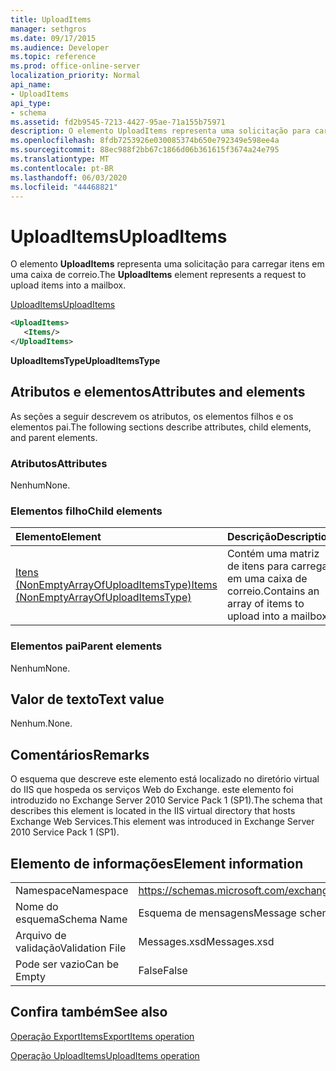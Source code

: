 ```yaml
---
title: UploadItems
manager: sethgros
ms.date: 09/17/2015
ms.audience: Developer
ms.topic: reference
ms.prod: office-online-server
localization_priority: Normal
api_name:
- UploadItems
api_type:
- schema
ms.assetid: fd2b9545-7213-4427-95ae-71a155b75971
description: O elemento UploadItems representa uma solicitação para carregar itens em uma caixa de correio.
ms.openlocfilehash: 8fdb7253926e030085374b650e792349e598ee4a
ms.sourcegitcommit: 88ec988f2bb67c1866d06b361615f3674a24e795
ms.translationtype: MT
ms.contentlocale: pt-BR
ms.lasthandoff: 06/03/2020
ms.locfileid: "44468821"
---
```

# <a name="uploaditems"></a><span data-ttu-id="0f386-103">UploadItems</span><span class="sxs-lookup"><span data-stu-id="0f386-103">UploadItems</span></span>

<span data-ttu-id="0f386-104">O elemento **UploadItems** representa uma solicitação para carregar itens em uma caixa de correio.</span><span class="sxs-lookup"><span data-stu-id="0f386-104">The **UploadItems** element represents a request to upload items into a mailbox.</span></span> 
  
[<span data-ttu-id="0f386-105">UploadItems</span><span class="sxs-lookup"><span data-stu-id="0f386-105">UploadItems</span></span>](uploaditems.md)
  
```XML
<UploadItems>
   <Items/>
</UploadItems>
```

 <span data-ttu-id="0f386-106">**UploadItemsType**</span><span class="sxs-lookup"><span data-stu-id="0f386-106">**UploadItemsType**</span></span>
## <a name="attributes-and-elements"></a><span data-ttu-id="0f386-107">Atributos e elementos</span><span class="sxs-lookup"><span data-stu-id="0f386-107">Attributes and elements</span></span>

<span data-ttu-id="0f386-108">As seções a seguir descrevem os atributos, os elementos filhos e os elementos pai.</span><span class="sxs-lookup"><span data-stu-id="0f386-108">The following sections describe attributes, child elements, and parent elements.</span></span>
  
### <a name="attributes"></a><span data-ttu-id="0f386-109">Atributos</span><span class="sxs-lookup"><span data-stu-id="0f386-109">Attributes</span></span>

<span data-ttu-id="0f386-110">Nenhum</span><span class="sxs-lookup"><span data-stu-id="0f386-110">None.</span></span>
  
### <a name="child-elements"></a><span data-ttu-id="0f386-111">Elementos filho</span><span class="sxs-lookup"><span data-stu-id="0f386-111">Child elements</span></span>

|<span data-ttu-id="0f386-112">**Elemento**</span><span class="sxs-lookup"><span data-stu-id="0f386-112">**Element**</span></span>|<span data-ttu-id="0f386-113">**Descrição**</span><span class="sxs-lookup"><span data-stu-id="0f386-113">**Description**</span></span>|
|:-----|:-----|
|[<span data-ttu-id="0f386-114">Itens (NonEmptyArrayOfUploadItemsType)</span><span class="sxs-lookup"><span data-stu-id="0f386-114">Items (NonEmptyArrayOfUploadItemsType)</span></span>](items-nonemptyarrayofuploaditemstype.md) <br/> |<span data-ttu-id="0f386-115">Contém uma matriz de itens para carregar em uma caixa de correio.</span><span class="sxs-lookup"><span data-stu-id="0f386-115">Contains an array of items to upload into a mailbox.</span></span>  <br/> |
   
### <a name="parent-elements"></a><span data-ttu-id="0f386-116">Elementos pai</span><span class="sxs-lookup"><span data-stu-id="0f386-116">Parent elements</span></span>

<span data-ttu-id="0f386-117">Nenhum</span><span class="sxs-lookup"><span data-stu-id="0f386-117">None.</span></span>
  
## <a name="text-value"></a><span data-ttu-id="0f386-118">Valor de texto</span><span class="sxs-lookup"><span data-stu-id="0f386-118">Text value</span></span>

<span data-ttu-id="0f386-119">Nenhum.</span><span class="sxs-lookup"><span data-stu-id="0f386-119">None.</span></span>
  
## <a name="remarks"></a><span data-ttu-id="0f386-120">Comentários</span><span class="sxs-lookup"><span data-stu-id="0f386-120">Remarks</span></span>

<span data-ttu-id="0f386-121">O esquema que descreve este elemento está localizado no diretório virtual do IIS que hospeda os serviços Web do Exchange. este elemento foi introduzido no Exchange Server 2010 Service Pack 1 (SP1).</span><span class="sxs-lookup"><span data-stu-id="0f386-121">The schema that describes this element is located in the IIS virtual directory that hosts Exchange Web Services.This element was introduced in Exchange Server 2010 Service Pack 1 (SP1).</span></span>
  
## <a name="element-information"></a><span data-ttu-id="0f386-122">Elemento de informações</span><span class="sxs-lookup"><span data-stu-id="0f386-122">Element information</span></span>

|||
|:-----|:-----|
|<span data-ttu-id="0f386-123">Namespace</span><span class="sxs-lookup"><span data-stu-id="0f386-123">Namespace</span></span>  <br/> |https://schemas.microsoft.com/exchange/services/2006/messages  <br/> |
|<span data-ttu-id="0f386-124">Nome do esquema</span><span class="sxs-lookup"><span data-stu-id="0f386-124">Schema Name</span></span>  <br/> |<span data-ttu-id="0f386-125">Esquema de mensagens</span><span class="sxs-lookup"><span data-stu-id="0f386-125">Message schema</span></span>  <br/> |
|<span data-ttu-id="0f386-126">Arquivo de validação</span><span class="sxs-lookup"><span data-stu-id="0f386-126">Validation File</span></span>  <br/> |<span data-ttu-id="0f386-127">Messages.xsd</span><span class="sxs-lookup"><span data-stu-id="0f386-127">Messages.xsd</span></span>  <br/> |
|<span data-ttu-id="0f386-128">Pode ser vazio</span><span class="sxs-lookup"><span data-stu-id="0f386-128">Can be Empty</span></span>  <br/> |<span data-ttu-id="0f386-129">False</span><span class="sxs-lookup"><span data-stu-id="0f386-129">False</span></span>  <br/> |
   
## <a name="see-also"></a><span data-ttu-id="0f386-130">Confira também</span><span class="sxs-lookup"><span data-stu-id="0f386-130">See also</span></span>



[<span data-ttu-id="0f386-131">Operação ExportItems</span><span class="sxs-lookup"><span data-stu-id="0f386-131">ExportItems operation</span></span>](exportitems-operation.md)
  
[<span data-ttu-id="0f386-132">Operação UploadItems</span><span class="sxs-lookup"><span data-stu-id="0f386-132">UploadItems operation</span></span>](uploaditems-operation.md)


